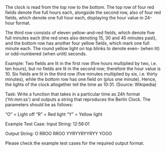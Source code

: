 The clock is read from the top row to the bottom.
The top row of four red fields denote five full hours each, alongside the second row,
also of four red fields, which denote one full hour each, displaying the hour value in 24-hour format.

The third row consists of eleven yellow-and-red fields,
which denote five full minutes each (the red ones also denoting 15, 30 and 45 minutes past),
and the bottom row has another four yellow fields, which mark one full minute each.
The round yellow light on top blinks to denote even- (when lit) or odd-numbered (when unlit) seconds.

Example: Two fields are lit in the first row (five hours multiplied by two, i.e. ten hours), but no fields are lit in the second row; therefore the hour value is 10. 
Six fields are lit in the third row (five minutes multiplied by six, i.e. thirty minutes), while the bottom row has one field on (plus one minute).
Hence, the lights of the clock altogether tell the time as 10:31. (Source: Wikipedia)

Task: Write a function that takes in a particular time as 24h format ('hh:mm:ss') and outputs a string that reproduces the Berlin Clock. The parameters should be as follows:

“O” = Light off
“R” = Red light
“Y” = Yellow light

Example Test Case:
Input String: 
12:56:01

Output String:
O
RROO
RROO
YYRYYRYYRYY
YOOO

Please check the example test cases for the required output format.
